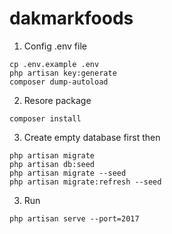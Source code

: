 # dakmarkfoods

1. Config .env file
```
cp .env.example .env
php artisan key:generate
composer dump-autoload
```
2. Resore package
```
composer install
```
3. Create empty database first then
```
php artisan migrate 
php artisan db:seed
php artisan migrate --seed
php artisan migrate:refresh --seed
```

3. Run
```
php artisan serve --port=2017
```
